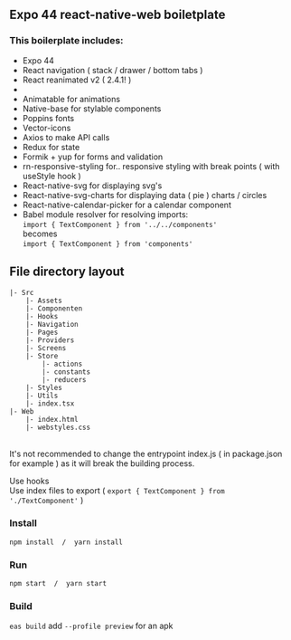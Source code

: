 
## Expo 44 react-native-web boiletplate


### This boilerplate includes:
- Expo 44
- React navigation ( stack / drawer / bottom tabs )
- React reanimated v2 ( 2.4.1! )
- 
- Animatable for animations
- Native-base for stylable components
- Poppins fonts
- Vector-icons
- Axios to make API calls
- Redux for state
- Formik + yup for forms and validation
- rn-responsive-styling for.. responsive styling with break points ( with useStyle hook )
- React-native-svg for displaying svg's
- React-native-svg-charts for displaying data ( pie ) charts / circles
- React-native-calendar-picker for a calendar component
- Babel module resolver for resolving imports:<br>
    ```import { TextComponent } from '../../components'```<br>
    becomes<br>
    ```import { TextComponent } from 'components'```


## File directory layout
```
|- Src
    |- Assets
    |- Componenten
    |- Hooks     
    |- Navigation
    |- Pages
    |- Providers
    |- Screens
    |- Store
        |- actions
        |- constants
        |- reducers
    |- Styles
    |- Utils
    |- index.tsx
|- Web
    |- index.html
    |- webstyles.css
```
  
<br>
It's not recommended to change the entrypoint index.js ( in package.json for example ) as it will break the building process.
  
Use hooks<br>
Use index files to export ( ```export { TextComponent } from './TextComponent'``` )
  
  

### Install
```npm install  /  yarn install```  

### Run
```npm start  /  yarn start```

### Build
```eas build``` add ```--profile preview``` for an apk
